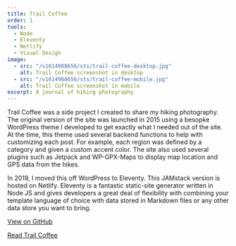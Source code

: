 ```yaml
---
title: Trail Coffee
order: 1
tools:
  - Node
  - Eleventy
  - Netlify
  - Visual Design
image: 
  - src: "/v1614988656/sts/trail-coffee-desktop.jpg"
    alt: Trail Coffee screenshot in desktop
  - src: "/v1614988656/sts/trail-coffee-mobile.jpg"
    alt: Trail Coffee screenshot in mobile
excerpt: A journal of hiking photography
---
```

Trail Coffee was a side project I created to share my hiking photography. The original version of the site was launched in 2015 using a besopke WordPress theme I developed to get exactly what I needed out of the site. At the time, this theme used several backend functions to help with customizing each post. For example, each region was defined by a category and given a custom accent color. The site also used several plugins such as Jetpack and WP-GPX-Maps to display map location and GPS data from the hikes.

In 2019, I moved this off WordPress to Eleventy. This JAMstack version is hosted on Netlify. Eleventy is a fantastic static-site generator written in Node JS and gives developers a great deal of flexibility with combining your template language of choice with data stored in Markdown files or any other data store you want to bring.

<a href="https://github.com/sts24/trailcoffee/">View on GitHub</a>

<a href="https://www.trailcoffee.net" class="btn">Read Trail Coffee</a>
